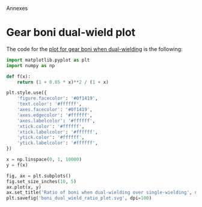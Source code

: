 <div class="title">Annexes</div>

# Gear boni dual-wield plot
The code for the [plot for gear boni when dual-wielding](./Gear.md#dual-wielding) is the following:

```py
import matplotlib.pyplot as plt
import numpy as np

def f(x):
    return (1 + 0.65 * x)**2 / (1 + x)

plt.style.use({
    'figure.facecolor': '#0f1419',
    'text.color': '#ffffff',
    'axes.facecolor': '#0f1419',
    'axes.edgecolor': '#ffffff',
    'axes.labelcolor': '#ffffff',
    'xtick.color': '#ffffff',
    'xtick.labelcolor': '#ffffff',
    'ytick.color': '#ffffff',
    'ytick.labelcolor': '#ffffff',
})

x = np.linspace(0, 1, 10000)
y = f(x)

fig, ax = plt.subplots()
fig.set_size_inches(10, 5)
ax.plot(x, y)
ax.set_title('Ratio of boni when dual-wielding over single-wielding', size=14)
plt.savefig('boni_dual_wield_ratio_plot.svg', dpi=100)
```
